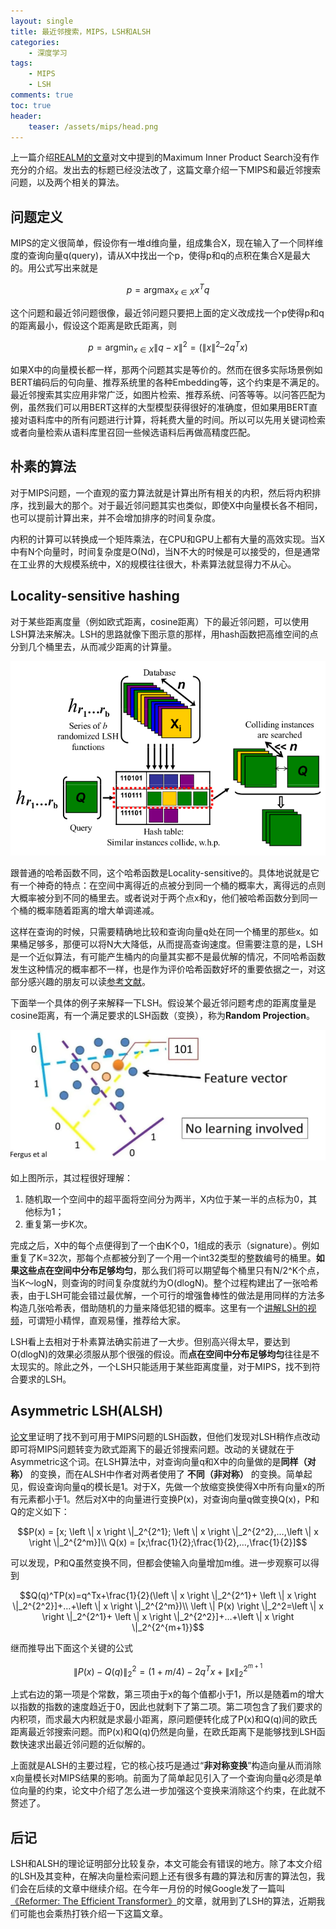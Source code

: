 ```yaml
---
layout: single
title: 最近邻搜索，MIPS，LSH和ALSH
categories:
    - 深度学习
tags:
    - MIPS
    - LSH
comments: true
toc: true
header:
    teaser: /assets/mips/head.png
---  
```


上一篇介绍[REALM的文章](http://mp.weixin.qq.com/s?__biz=MzAxMDk0OTI3Ng==&mid=2247483666&idx=1&sn=dbbd68e4684532e39ce0247fce39457b&chksm=9b49c6e1ac3e4ff710b2fcbabfebd0e9f05942799872f036a3fdacf0e4e7b71905925c3a41af&scene=21#wechat_redirect)对文中提到的Maximum Inner Product Search没有作充分的介绍。发出去的标题已经没法改了，这篇文章介绍一下MIPS和最近邻搜索问题，以及两个相关的算法。

## 问题定义

MIPS的定义很简单，假设你有一堆d维向量，组成集合X，现在输入了一个同样维度的查询向量q(query)，请从X中找出一个p，使得p和q的点积在集合X是最大的。用公式写出来就是  

$$p=\mathop{\arg\max}_{x \in X}x^Tq$$

这个问题和最近邻问题很像，最近邻问题只要把上面的定义改成找一个p使得p和q的距离最小，假设这个距离是欧氏距离，则

$$p = \mathop{\arg\min}_{x \in X}\left \|q-x\right\|^2=(\left \| x \right \|^2 – 2q^Tx)$$

如果X中的向量模长都一样，那两个问题其实是等价的。然而在很多实际场景例如BERT编码后的句向量、推荐系统里的各种Embedding等，这个约束是不满足的。  
最近邻搜索其实应用非常广泛，如图片检索、推荐系统、问答等等。以问答匹配为例，虽然我们可以用BERT这样的大型模型获得很好的准确度，但如果用BERT直接对语料库中的所有问题进行计算，将耗费大量的时间。所以可以先用关键词检索或者向量检索从语料库里召回一些候选语料后再做高精度匹配。  

## 朴素的算法

对于MIPS问题，一个直观的蛮力算法就是计算出所有相关的内积，然后将内积排序，找到最大的那个。对于最近邻问题其实也类似，即使X中向量模长各不相同，也可以提前计算出来，并不会增加排序的时间复杂度。

内积的计算可以转换成一个矩阵乘法，在CPU和GPU上都有大量的高效实现。当X中有N个向量时，时间复杂度是O\(Nd\)，当N不大的时候是可以接受的，但是通常在工业界的大规模系统中，X的规模往往很大，朴素算法就显得力不从心。

## Locality-sensitive hashing

对于某些距离度量（例如欧式距离，cosine距离）下的最近邻问题，可以使用LSH算法来解决。LSH的思路就像下图示意的那样，用hash函数把高维空间的点分到几个桶里去，从而减少距离的计算量。

![LSH示意图](/assets/mips/LSH.png)


跟普通的哈希函数不同，这个哈希函数是Locality-sensitive的。具体地说就是它有一个神奇的特点：在空间中离得近的点被分到同一个桶的概率大，离得远的点则大概率被分到不同的桶里去。或者说对于两个点x和y，他们被哈希函数分到同一个桶的概率随着距离的增大单调递减。

这样在查询的时候，只需要精确地比较和查询向量q处在同一个桶里的那些x。如果桶足够多，那便可以将N大大降低，从而提高查询速度。但需要注意的是，LSH是一个近似算法，有可能产生桶内的向量其实都不是最优解的情况，不同哈希函数发生这种情况的概率都不一样，也是作为评价哈希函数好坏的重要依据之一，对这部分感兴趣的朋友可以读[参考文献](https://graphics.stanford.edu/courses/cs468-06-fall/Slides/aneesh-michael.pdf "LSH ppt（Stanford）")。

下面举一个具体的例子来解释一下LSH。假设某个最近邻问题考虑的距离度量是cosine距离，有一个满足要求的LSH函数（变换），称为**Random Projection**。  

![Random Projection示意图](/assets/mips/random_projection.webp)


如上图所示，其过程很好理解：  

1.  随机取一个空间中的超平面将空间分为两半，X内位于某一半的点标为0，其他标为1；
2.  重复第一步K次。

完成之后，X中的每个点便得到了一个由K个0，1组成的表示（signature）。例如重复了K=32次，那每个点都被分到了一个用一个int32类型的整数编号的桶里。**如果这些点在空间中分布足够均匀**，那么我们将可以期望每个桶里只有N/2\^K个点，当K～logN，则查询的时间复杂度就约为O\(dlogN\)。整个过程构建出了一张哈希表，由于LSH可能会错过最优解，一个可行的增强鲁棒性的做法是用同样的方法多构造几张哈希表，借助随机的力量来降低犯错的概率。这里有一个[讲解LSH的视频](https://www.youtube.com/watch\?v=Arni-zkqMBA\&list=PLZKSpah6NB5LbjWM9JoOSbZZffwCUwJdh\&index=8 "LSH讲解视频")，可谓短小精悍，直观易懂，推荐给大家。

LSH看上去相对于朴素算法确实前进了一大步。但别高兴得太早，要达到O\(dlogN\)的效果必须服从那个很强的假设。而**点在空间中分布足够均匀**往往是不太现实的。除此之外，一个LSH只能适用于某些距离度量，对于MIPS，找不到符合要求的LSH。

## Asymmetric LSH(ALSH)

[论文](https://papers.nips.cc/paper/5329-asymmetric-lsh-alsh-for-sublinear-time-maximum-inner-product-search-mips.pdf "ALSH")里证明了找不到可用于MIPS问题的LSH函数，但他们发现对LSH稍作点改动即可将MIPS问题转变为欧式距离下的最近邻搜索问题。改动的关键就在于Asymmetric这个词。在LSH算法中，对查询向量q和X中的向量做的是**同样（对称）** 的变换，而在ALSH中作者对两者使用了 **不同（非对称）** 的变换。简单起见，假设查询向量q的模长是1。对于X，先做一个放缩变换使得X中所有向量x的所有元素都小于1。然后对X中的向量进行变换P(x)，对查询向量q做变换Q(x)，P和Q的定义如下：

$$P(x) = [x; \left \| x \right \|_2^{2^1}; \left \| x \right \|_2^{2^2},…,\left \| x \right \|_2^{2^m}]\\ Q(x) = [x;\frac{1}{2};\frac{1}{2},…,\frac{1}{2}]$$
  
可以发现，P和Q虽然变换不同，但都会使输入向量增加m维。进一步观察可以得到

$$Q(q)^TP(x)=q^Tx+\frac{1}{2}(\left \| x \right \|_2^{2^1}+ \left \| x \right \|_2^{2^2}]+…+\left \| x \right \|_2^{2^m})\\ \left \| P(x) \right \|_2^2=\left \| x \right \|_2^{2^1}+ \left \| x \right \|_2^{2^2}]+…+\left \| x \right \|_2^{2^{m+1}}$$

继而推导出下面这个关键的公式

$$\left \| P(x)-Q(q) \right \|_2^2=(1+m/4)-2q^Tx+\left \| x \right \|_2^{2^{m+1}}$$

上式右边的第一项是个常数，第三项由于x的每个值都小于1，所以是随着m的增大以指数的指数的速度趋近于0，因此也就剩下了第二项。第二项包含了我们要求的内积项，而求最大内积就是求最小距离，原问题便转化成了P\(x\)和Q\(q\)间的欧氏距离最近邻搜索问题。而P\(x\)和Q\(q\)仍然是向量，在欧氏距离下是能够找到LSH函数快速求出最近邻问题的近似解的。  

上面就是ALSH的主要过程，它的核心技巧是通过“**非对称变换**”构造向量从而消除x向量模长对MIPS结果的影响。前面为了简单起见引入了一个查询向量q必须是单位向量的约束，论文中介绍了怎么进一步加强这个变换来消除这个约束，在此就不赘述了。

## 后记

LSH和ALSH的理论证明部分比较复杂，本文可能会有错误的地方。除了本文介绍的LSH及其变种，在解决向量检索问题上还有很多有趣的算法和厉害的算法包，我们会在后续的文章中继续介绍。在今年一月份的时候Google发了一篇叫[《Reformer: The Efficient Transformer》](https://arxiv.org/pdf/2001.04451.pdf "Reformer: The Efficient Transformer")的文章，就用到了LSH的算法，近期我们可能也会乘热打铁介绍一下这篇文章。

